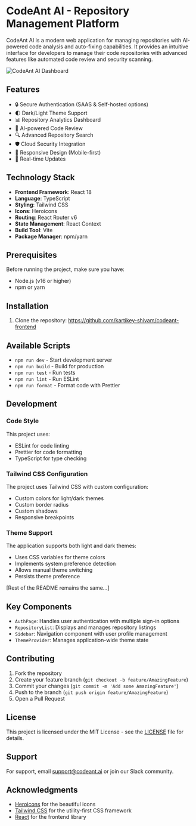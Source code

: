 # CodeAnt AI - Repository Management Platform

CodeAnt AI is a modern web application for managing repositories with AI-powered code analysis and auto-fixing capabilities. It provides an intuitive interface for developers to manage their code repositories with advanced features like automated code review and security scanning.

![CodeAnt AI Dashboard](screenshot.png)

## Features

- 🔒 Secure Authentication (SAAS & Self-hosted options)
- 🌓 Dark/Light Theme Support
- 📊 Repository Analytics Dashboard
- 🤖 AI-powered Code Review
- 🔍 Advanced Repository Search
- 🛡️ Cloud Security Integration
- 📱 Responsive Design (Mobile-first)
- 🔄 Real-time Updates

## Technology Stack

- **Frontend Framework**: React 18
- **Language**: TypeScript
- **Styling**: Tailwind CSS
- **Icons**: Heroicons
- **Routing**: React Router v6
- **State Management**: React Context
- **Build Tool**: Vite
- **Package Manager**: npm/yarn

## Prerequisites

Before running the project, make sure you have:

- Node.js (v16 or higher)
- npm or yarn

## Installation

1. Clone the repository: https://github.com/kartikey-shivam/codeant-frontend

## Available Scripts

- `npm run dev` - Start development server
- `npm run build` - Build for production
- `npm run test` - Run tests
- `npm run lint` - Run ESLint
- `npm run format` - Format code with Prettier

## Development

### Code Style

This project uses:

- ESLint for code linting
- Prettier for code formatting
- TypeScript for type checking

### Tailwind CSS Configuration

The project uses Tailwind CSS with custom configuration:

- Custom colors for light/dark themes
- Custom border radius
- Custom shadows
- Responsive breakpoints

### Theme Support

The application supports both light and dark themes:

- Uses CSS variables for theme colors
- Implements system preference detection
- Allows manual theme switching
- Persists theme preference

[Rest of the README remains the same...]

## Key Components

- `AuthPage`: Handles user authentication with multiple sign-in options
- `RepositoryList`: Displays and manages repository listings
- `Sidebar`: Navigation component with user profile management
- `ThemeProvider`: Manages application-wide theme state

## Contributing

1. Fork the repository
2. Create your feature branch (`git checkout -b feature/AmazingFeature`)
3. Commit your changes (`git commit -m 'Add some AmazingFeature'`)
4. Push to the branch (`git push origin feature/AmazingFeature`)
5. Open a Pull Request

## License

This project is licensed under the MIT License - see the [LICENSE](LICENSE) file for details.

## Support

For support, email support@codeant.ai or join our Slack community.

## Acknowledgments

- [Heroicons](https://heroicons.com/) for the beautiful icons
- [Tailwind CSS](https://tailwindcss.com/) for the utility-first CSS framework
- [React](https://reactjs.org/) for the frontend library
